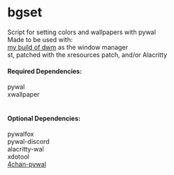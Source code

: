 # bgset
Script for setting colors and wallpapers with pywal<br>
Made to be used with:<br>
<a href=https://github.com/npc-glitch/dwm>my build of dwm</a> as the window manager<br>
st, patched with the xresources patch, and/or Alacritty


<h4>Required Dependencies:</h4>
pywal<br>
xwallpaper<br><br>

<h4>Optional Dependencies:</h4>
pywalfox<br>
pywal-discord<br>
alacritty-wal<br>
xdotool<br>
<a href=https://github.com/npc-glitch/4chan-pywal>4chan-pywal</a>

